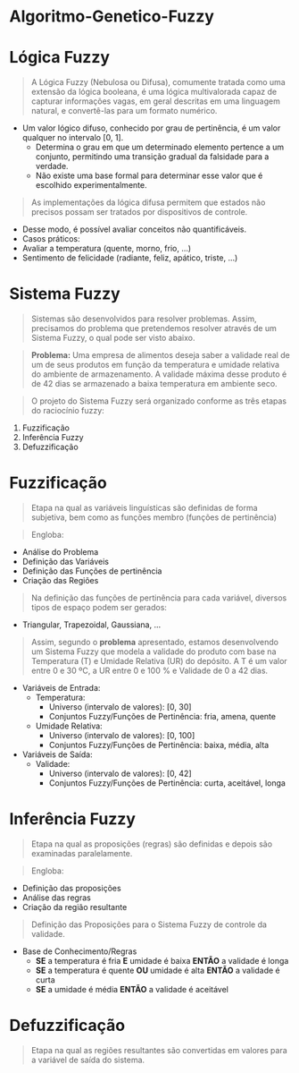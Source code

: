 # Algoritmo-Genetico-Fuzzy

# **Lógica Fuzzy**
> A Lógica Fuzzy (Nebulosa ou Difusa), comumente tratada como uma extensão da lógica booleana, é uma lógica multivalorada capaz de capturar informações vagas, em geral descritas em uma linguagem natural, e convertê-las para um formato numérico.
* Um valor lógico difuso, conhecido por grau de pertinência, é um valor qualquer no intervalo [0, 1].
  * Determina o grau em que um determinado elemento pertence a um conjunto, permitindo uma transição gradual da falsidade para a verdade.
  * Não existe uma base formal para determinar esse valor que é escolhido experimentalmente. 

> As implementações da lógica difusa permitem que estados não precisos possam ser tratados por dispositivos de controle.
 * Desse modo, é possível avaliar conceitos não quantificáveis.
 * Casos práticos: 
  * Avaliar a temperatura (quente, morno, frio, ...)
  * Sentimento de felicidade (radiante, feliz, apático,
triste, ...)

# **Sistema Fuzzy**
> Sistemas são desenvolvidos para resolver problemas. Assim, precisamos do problema que pretendemos resolver através de um Sistema Fuzzy, o qual pode ser visto abaixo.

>**Problema:** 
Uma empresa de alimentos deseja saber a validade real de um de seus produtos em função da temperatura e umidade relativa do ambiente de armazenamento. A validade máxima desse produto é de 42 dias se armazenado a baixa temperatura em ambiente seco. 

> O projeto do Sistema Fuzzy será organizado conforme as três etapas do raciocínio fuzzy:
1.   Fuzzificação
2.   Inferência Fuzzy
3.   Defuzzificação

# **Fuzzificação**
> Etapa na qual as variáveis linguísticas são definidas de forma subjetiva, bem como as funções membro (funções de pertinência)

> Engloba:
* Análise do Problema
* Definição das Variáveis
* Definição das Funções de pertinência
* Criação das Regiões

> Na definição das funções de pertinência para cada variável, diversos tipos de espaço podem ser gerados:
* Triangular, Trapezoidal, Gaussiana, ...

> Assim, segundo o **problema** apresentado, estamos desenvolvendo um Sistema Fuzzy que modela a validade do produto com base na Temperatura (T) e Umidade Relativa (UR) do depósito. A T é um valor entre 0 e 30 ºC, a UR entre 0 e 100 % e Validade de 0 a 42 dias.
* Variáveis de Entrada:
  * Temperatura:
    * Universo (intervalo de valores): [0, 30]
    * Conjuntos Fuzzy/Funções de Pertinência: fria, amena, quente
  * Umidade Relativa:
    * Universo (intervalo de valores): [0, 100]
    * Conjuntos Fuzzy/Funções de Pertinência: baixa, média, alta
* Variáveis de Saída:
  * Validade:
    * Universo (intervalo de valores): [0, 42]
    * Conjuntos Fuzzy/Funções de Pertinência: curta, aceitável, longa

# **Inferência Fuzzy**
> Etapa na qual as proposições (regras) são definidas e depois são examinadas
paralelamente.

> Engloba:
* Definição das proposições
* Análise das regras
* Criação da região resultante

> Definição das Proposições para o Sistema Fuzzy de controle da validade.
* Base de Conhecimento/Regras
  * **SE** a temperatura é fria **E** umidade é baixa **ENTÃO** a validade é longa
  * **SE** a temperatura é quente **OU** umidade é alta **ENTÃO** a validade é curta
  * **SE** a umidade é média **ENTÃO** a validade é aceitável 
# **Defuzzificação**
> Etapa na qual as regiões resultantes são convertidas em valores para a variável de saída do sistema.


